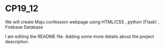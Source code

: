 # CP19_12
We will create Maju confession webpage using HTML/CSS , python (Flask) , Firebase Database


I am editing the README file. Adding some more details about the project description.
